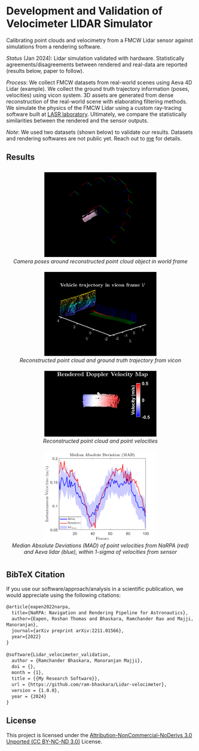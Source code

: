 # Development and Validation of Velocimeter LIDAR Simulator
Calibrating point clouds and velocimetry from a FMCW Lidar sensor against simulations from a rendering software.

_Status_ (Jan 2024): Lidar simulation validated with hardware. Statistically agreements/disagreements between rendered and real-data are reported (results below, paper to follow). 

_Process_: We collect FMCW datasets from real-world scenes using Aeva 4D Lidar (example). We collect the ground truth trajectory information (poses, velocities) using vicon system. 3D assets are generated from dense reconstruction of the real-world scene with elaborating filtering methods. We simulate the physics of the FMCW Lidar using a custom ray-tracing software built at [LASR laboratory](https://lasr.tamu.edu/). Ultimately, we compare the statistically similarities between the rendered and the sensor outputs. 

_Note_: We used two datasets (shown below) to validate our results. Datasets and rendering softwares are not public yet. Reach out to [me](bhaskara@tamu.edu) for details. 


## Results

<div align="center">
  <div style="display: inline-block; margin: 10px;">
    <img src="./results/coordinateFrames_dark.png" alt="poses" style="width:300px;"/> <br/>
  <em>Camera poses around reconstructed point cloud object in world frame</em>
  </div>

  <div style="display: inline-block; margin: 10px;">
    <img src="./results/vehicleTrajectory_AstWall.png" alt="Vehicle trajectory" style="width:300px;"/> <br/>
  <em>Reconstructed point cloud and ground truth trajectory from vicon</em> 
  </div>
</div>

<div align="center">
  <div style="display: inline-block; margin: 10px;">
    <img src="./results/narpaVelocimetryRocket.png" alt="synthetic velocimetry" style="width:300px;"/> <br/>
  <em>Reconstructed point cloud and point velocities</em>
  </div>

  <div style="display: inline-block; margin: 10px;">
    <img src="./results/MAD_acrossFrames.png" alt="Median abs deviation" style="width:300px;"/> <br/>
  <em>Median Absolute Deviations (MAD) of point velocities from NaRPA (red) and Aeva lidar (blue), within 1-sigma of velocities from sensor</em>
  </div>
</div>


## BibTeX Citation

If you use our software/approach/analysis in a scientific publication, we would appreciate using the following citations:

```
@article{eapen2022narpa,
  title={NaRPA: Navigation and Rendering Pipeline for Astronautics},
  author={Eapen, Roshan Thomas and Bhaskara, Ramchander Rao and Majji, Manoranjan},
  journal={arXiv preprint arXiv:2211.01566},
  year={2022}
}

@software{Lidar_velocimeter_validation,
  author = {Ramchander Bhaskara, Manoranjan Majji},
  doi = {},
  month = {1},
  title = {{My Research Software}},
  url = {https://github.com/ram-bhaskara/Lidar-velocimeter},
  version = {1.0.0},
  year = {2024}
}
```

## License

This project is licensed under the [Attribution-NonCommercial-NoDerivs 3.0 Unported (CC BY-NC-ND 3.0)](LICENSE) License.
